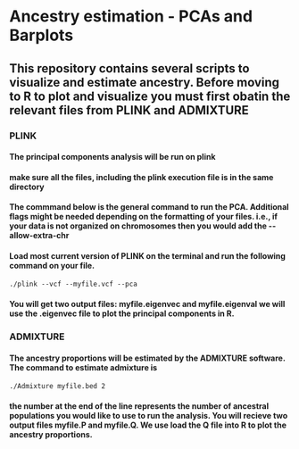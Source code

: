 # Ancestry estimation - PCAs and Barplots

## This repository contains several scripts to visualize and estimate ancestry. Before moving to R to plot and visualize you must first obatin the relevant files from PLINK and ADMIXTURE

### PLINK
#### The principal components analysis will be run on plink
#### make sure all the files, including the plink execution file is in the same directory
#### The commmand below is the general command to run the PCA. Additional flags might be needed depending on the formatting of your files. i.e., if your data is not organized on chromosomes then you would add the --allow-extra-chr
#### Load most current version of PLINK on the terminal and run the following command on your file. 
```
./plink --vcf --myfile.vcf --pca
```
#### You will get two output files: myfile.eigenvec and myfile.eigenval we will use the .eigenvec file to plot the principal components in R.

### ADMIXTURE
#### The ancestry proportions will be estimated by the ADMIXTURE software. The command to estimate admixture is 
```
./Admixture myfile.bed 2
```
#### the number at the end of the line represents the number of ancestral populations you would like to use to run the analysis. You will recieve two output files myfile.P and myfile.Q. We use load the Q file into R to plot the ancestry proportions. 

